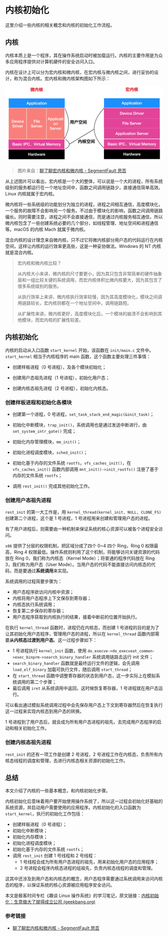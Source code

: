 # 内核初始化

这里介绍一些内核的相关概念和内核的初始化工作流程。

## 内核

内核本质上是一个程序，其在操作系统启动时被加载运行。内核的主要作用是为众多应用程序提供对计算机硬件的安全访问入口。

内核在设计上可以分为宏内核和微内核，在宏内核与微内核之间，进行妥协的设计，称为混合内核。宏内核和微内核架构图如下所示：

![](../images/宏内核和微内核.png)

> 图片来自：[聊了聊宏内核和微内核 - SegmentFault 思否](https://segmentfault.com/a/1190000040898100)

从上述图片可以看出，宏内核是一个大的整体，可以说是一个大的进程，所有系统级别的服务都运行在一个地址空间中，函数之间调用链路少，直接通信简单高效。Linux 内核就属于宏内核。

微内核将一些系统级的功能划分为独立的进程，进程之间相互通信，高度模块化，一个服务的故障不会影响另一个服务。不过由于模块化的影响，函数之间调用链路偏长。同时需要注意，进程之间不会直接通信，而是通过内核服务相互通信，所以微内核包含了一些创建系统必要的几个部分，如线程管理、地址空间和进程通信等。macOS 的内核 Mach 就属于微内核。

混合内核的设计理念来自微内核，只不过它将微内核部分用户态的代码运行在内核空间，这样让内核的运行效率更高些，这是一种妥协做法。Windows 的 NT 内核就是混合内核。

> 宏内核和微内核比较？
>
> 从内核大小来讲，微内核的尺寸要更小，因为其只包含非常简单的硬件抽象层和一组比较关键的系统调用，而宏内核体积比微内核要大，因为其包含了很多系统级别的服务。
>
> 从执行效率上来讲，微内核执行效率较慢，因为其高度模块化，模块之间调用链路较长，宏内核则都在一个地址空间中，调用链路短。
>
> 从扩展性来讲，微内核更好，高度模块化后，一个模块的崩溃不会影响到其他模块，而宏内核的扩展性较差。

## 内核初始化

内核的启动从入口函数 `start_kernel` 开始，该函数在 `init/main.c` 文件中。`start_kernel` 相当于内核程序的 main 函数，这个函数主要处理三件事情：

- 创建样板进程（0 号进程），及各个模块初始化；

- 创建用户态祖先进程（1 号进程），初始化用户态；
- 创建内核态祖先进程（2 号进程），初始化内核态。

### 创建样板进程和初始化各模块

- 创建第一个进程，0 号进程，`set_task_stack_end_magic(&init_task)`；

- 初始化中断模块，`trap_init()`，系统调用也是通过发送中断进行，由 `set_system_intr_gate()` 完成；

- 初始化内存管理模块，`mm_init()`；

- 初始化进程调度模块，`sched_init()`；

- 初始化基于内存的文件系统 `rootfs`，`vfs_caches_init()`，在 `vfs_caches_init()` 函数内部调用 `mnt_init()->init_rootfs()` 注册了基于内存的文件系统 `rootfs`；

-  调用 `rest_init()` 完成其他初始化工作。

### 创建用户态祖先进程

`rest_init` 的第一大工作是，用 `kernel_thread(kernel_init, NULL, CLONE_FS)` 创建第二个进程，这个是 1 号进程，1 号进程用来创建和管理用户态的进程。

有了用户进程后，则需要由一种机制来保证系统的核心资源可以被各个进程安全访问。

`x86` 提供了分层的权限机制，把区域分成了四个 0~4 四个 Ring，Ring 0 权限最高，Ring 4 权限最低。操作系统则利用了这个机制，将能够访问关键资源的代码放在 Ring 0，我们称为内核态（Kernel Mode）；将普通的程序代码放在 Ring 3，我们称为用户态（User Mode）。当用户态的代码不能直接访问内核态的代码，而是要通过**系统调用**来实现。

系统调用的过程简要步骤为：

- 用户态程序欲访问内核中资源；
- 内核将用户态程序上下文保存到寄存器；
- 内核态执行系统调用；
- 恢复第二步保存的寄存器；
- 用户态程序获取到内核执行的结果，接着中断前的位置开始执行。



在执行 `kernel_thread` 函数时，进程仍在内核态，而创建 1 号进程的目的是为了让其初始化用户态程序，管理用户态的进程，所以在 `kernel_thread` 函数内部需要**从内核态过渡到用户态**。这一过程步骤如下：

- 1 号进程执行 `kernel_init` 函数，使用 `do_execve->do_execveat_common->exec_binprm->search_binary_handler` 系统调用链路去运行 init 文件；
- `search_binary_handler` 函数就是最终运行文件的逻辑，会先调用 `load_elf_binary` 加载可执行文件，随后调用 `start_thread`；
- 在 `start_thread` 函数中调整寄存器的状态到用户态，这一步实际上在模拟系统调用的第二个步骤；
- 最后调用 `iret` 从系统调用中返回，这时候恢复寄存器，1 号进程就在用户态运行。

可以看出通过模拟系统调用过程中会先保存用户态上下文到寄存器然后在恢复执行这一过程来实现内核态到用户态的转换。

1 号进程到了用户态后，就会成为所有用户态进程的祖先，去完成用户态程序的启动和相关初始化工作。

### 创建内核态祖先进程

`rest_init` 的还有一项工作是创建 2 号进程，2 号进程工作在内核态，负责所有内核态线程的调度和管理，去进行内核态相关资源的初始化工作。

## 总结

本文介绍了内核的一些基本概念，和内核初始化步骤。

内核初始化后意味着用户要开始使用操作系统了，所以这一过程会初始化好基础的系统资源，并启动用户需要使用的应用程序。内核初始化的入口函数为 `start_kernel`，执行的初始化工作包括：

- 创建样板进程（0 号进程）；
- 初始化中断模块；
- 初始化内存模块；
- 初始化进程调度模块；
- 初始化基于内存的文件系统 `rootfs`；
- 调用 `rest_init` 创建 1 号线程和 2 号线程：
  - 1 号线程会成为所有用户态进程的祖先，用来初始化用户态的应用程序；
  - 2 号进程会程序内核态进程的组祖先，负责内核态线程的调度和管理。

这其中还涉及到用户态和内核态的概念，用户态程序需要通过系统调用来访问内核态的程序，以保证系统的核心资源被应用程序安全访问。

本文是极客时间专栏《趣谈 Linux 操作系统》的学习笔记，原文链接：[内核初始化：生意做大了就得成立公司 (geekbang.org)](https://time.geekbang.org/column/article/90109)

### 参考链接

- [聊了聊宏内核和微内核 - SegmentFault 思否](https://segmentfault.com/a/1190000040898100)

